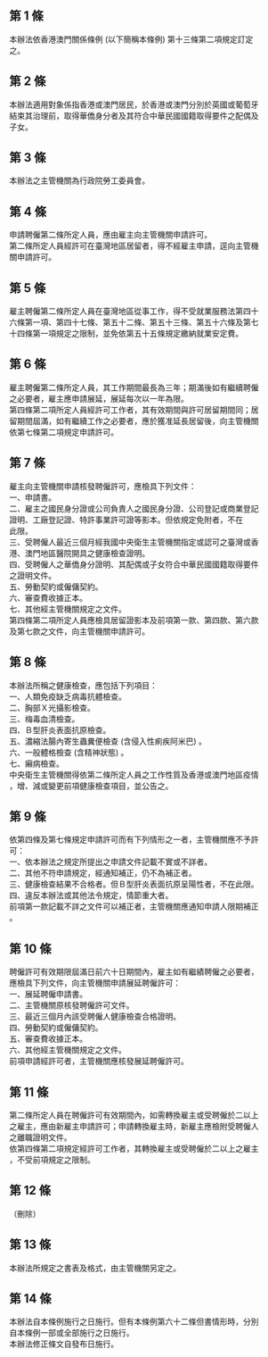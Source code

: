 第 1 條
-------
本辦法依香港澳門關係條例 (以下簡稱本條例) 第十三條第二項規定訂定  
之。

第 2 條
-------
本辦法適用對象係指香港或澳門居民，於香港或澳門分別於英國或葡萄牙  
結束其治理前，取得華僑身分者及其符合中華民國國籍取得要件之配偶及  
子女。

第 3 條
-------
本辦法之主管機關為行政院勞工委員會。

第 4 條
-------
申請聘僱第二條所定人員，應由雇主向主管機關申請許可。  
第二條所定人員經許可在臺灣地區居留者，得不經雇主申請，逕向主管機  
關申請許可。

第 5 條
-------
雇主聘僱第二條所定人員在臺灣地區從事工作，得不受就業服務法第四十  
六條第一項、第四十七條、第五十二條、第五十三條、第五十六條及第七  
十四條第一項規定之限制，並免依第五十五條規定繳納就業安定費。

第 6 條
-------
雇主聘僱第二條所定人員，其工作期間最長為三年；期滿後如有繼續聘僱  
之必要者，雇主應申請展延，展延每次以一年為限。  
第四條第二項所定人員經許可工作者，其有效期間與許可居留期間同；居  
留期間屆滿，如有繼續工作之必要者，應於獲准延長居留後，向主管機關  
依第七條第二項規定申請許可。

第 7 條
-------
雇主向主管機關申請核發聘僱許可，應檢具下列文件：  
一、申請書。  
二、雇主之國民身分證或公司負責人之國民身分證、公司登記或商業登記  
    證明、工廠登記證、特許事業許可證等影本。但依規定免附者，不在  
    此限。  
三、受聘僱人最近三個月經我國中央衛生主管機關指定或認可之臺灣或香  
    港、澳門地區醫院開具之健康檢查證明。  
四、受聘僱人之華僑身分證明、其配偶或子女符合中華民國國籍取得要件  
    之證明文件。  
五、勞動契約或僱傭契約。  
六、審查費收據正本。  
七、其他經主管機關規定之文件。  
第四條第二項所定人員應檢具居留證影本及前項第一款、第四款、第六款  
及第七款之文件，向主管機關申請許可。

第 8 條
-------
本辦法所稱之健康檢查，應包括下列項目：  
一、人類免疫缺乏病毒抗體檢查。  
二、胸部Ｘ光攝影檢查。  
三、梅毒血清檢查。  
四、Ｂ型肝炎表面抗原檢查。  
五、濃縮法腸內寄生蟲糞便檢查 (含侵入性痢疾阿米巴) 。  
六、一般體格檢查 (含精神狀態) 。  
七、癩病檢查。  
中央衛生主管機關得依第二條所定人員之工作性質及香港或澳門地區疫情  
，增、減或變更前項健康檢查項目，並公告之。

第 9 條
-------
依第四條及第七條規定申請許可而有下列情形之一者，主管機關應不予許  
可：  
一、依本辦法之規定所提出之申請文件記載不實或不詳者。  
二、其他不符申請規定，經通知補正，仍不為補正者。  
三、健康檢查結果不合格者。但Ｂ型肝炎表面抗原呈陽性者，不在此限。  
四、違反本辦法或其他法令規定，情節重大者。  
前項第一款記載不詳之文件可以補正者，主管機關應通知申請人限期補正  
。

第 10 條
--------
聘僱許可有效期限屆滿日前六十日期間內，雇主如有繼績聘僱之必要者，  
應檢具下列文件，向主管機關申請展延聘僱許可：  
一、展延聘僱申請書。  
二、主管機關原核發聘僱許可文件。  
三、最近三個月內該受聘僱人健康檢查合格證明。  
四、勞動契約或僱傭契約。  
五、審查費收據正本。  
六、其他經主管機關規定之文件。  
前項申請經許可者，主管機關應核發展延聘僱許可。

第 11 條
--------
第二條所定人員在聘僱許可有效期間內，如需轉換雇主或受聘僱於二以上  
之雇主，應由新雇主申請許可；申請轉換雇主時，新雇主應檢附受聘僱人  
之離職證明文件。  
依第四條第二項規定經許可工作者，其轉換雇主或受聘僱於二以上之雇主  
，不受前項規定之限制。

第 12 條
--------
（刪除）

第 13 條
--------
本辦法所規定之書表及格式，由主管機關另定之。

第 14 條
--------
本辦法自本條例施行之日施行。但有本條例第六十二條但書情形時，分別  
自本條例一部或全部施行之日施行。  
本辦法修正條文自發布日施行。

